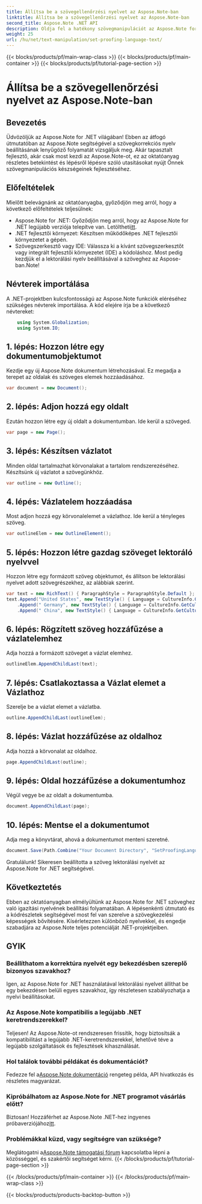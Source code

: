 ```yaml
---
title: Állítsa be a szövegellenőrzési nyelvet az Aspose.Note-ban
linktitle: Állítsa be a szövegellenőrzési nyelvet az Aspose.Note-ban
second_title: Aspose.Note .NET API
description: Oldja fel a hatékony szövegmanipulációt az Aspose.Note for .NET segítségével. A lektorálási nyelvet könnyedén állítsa be lépésről lépésre. Fokozza .NET projektjeit most!
weight: 25
url: /hu/net/text-manipulation/set-proofing-language-text/
---
```


{{< blocks/products/pf/main-wrap-class >}}
{{< blocks/products/pf/main-container >}}
{{< blocks/products/pf/tutorial-page-section >}}

# Állítsa be a szövegellenőrzési nyelvet az Aspose.Note-ban

## Bevezetés
Üdvözöljük az Aspose.Note for .NET világában! Ebben az átfogó útmutatóban az Aspose.Note segítségével a szövegkorrekciós nyelv beállításának lenyűgöző folyamatát vizsgáljuk meg. Akár tapasztalt fejlesztő, akár csak most kezdi az Aspose.Note-ot, ez az oktatóanyag részletes betekintést és lépésről lépésre szóló utasításokat nyújt Önnek szövegmanipulációs készségeinek fejlesztéséhez.
## Előfeltételek
Mielőtt belevágnánk az oktatóanyagba, győződjön meg arról, hogy a következő előfeltételek teljesülnek:
- Aspose.Note for .NET: Győződjön meg arról, hogy az Aspose.Note for .NET legújabb verziója telepítve van. Letöltheti[itt](https://releases.aspose.com/note/net/).
- .NET fejlesztői környezet: Készítsen működőképes .NET fejlesztői környezetet a gépén.
- Szövegszerkesztő vagy IDE: Válassza ki a kívánt szövegszerkesztőt vagy integrált fejlesztői környezetet (IDE) a kódoláshoz.
Most pedig kezdjük el a lektorálási nyelv beállításával a szöveghez az Aspose-ban.Note!
## Névterek importálása
A .NET-projektben kulcsfontosságú az Aspose.Note funkciók eléréséhez szükséges névterek importálása. A kód elejére írja be a következő névtereket:
```csharp
    using System.Globalization;
    using System.IO;
```
## 1. lépés: Hozzon létre egy dokumentumobjektumot
Kezdje egy új Aspose.Note dokumentum létrehozásával. Ez megadja a terepet az oldalak és szöveges elemek hozzáadásához.
```csharp
var document = new Document();
```
## 2. lépés: Adjon hozzá egy oldalt
Ezután hozzon létre egy új oldalt a dokumentumban. Ide kerül a szöveged.
```csharp
var page = new Page();
```
## 3. lépés: Készítsen vázlatot
Minden oldal tartalmazhat körvonalakat a tartalom rendszerezéséhez. Készítsünk új vázlatot a szövegünkhöz.
```csharp
var outline = new Outline();
```
## 4. lépés: Vázlatelem hozzáadása
Most adjon hozzá egy körvonalelemet a vázlathoz. Ide kerül a tényleges szöveg.
```csharp
var outlineElem = new OutlineElement();
```
## 5. lépés: Hozzon létre gazdag szöveget lektoráló nyelvvel
Hozzon létre egy formázott szöveg objektumot, és állítson be lektorálási nyelvet adott szövegrészekhez, az alábbiak szerint.
```csharp
var text = new RichText() { ParagraphStyle = ParagraphStyle.Default };
text.Append("United States", new TextStyle() { Language = CultureInfo.GetCultureInfo("en-US") })
    .Append(" Germany", new TextStyle() { Language = CultureInfo.GetCultureInfo("de-DE") })
    .Append(" China", new TextStyle() { Language = CultureInfo.GetCultureInfo("zh-CN") });
```
## 6. lépés: Rögzített szöveg hozzáfűzése a vázlatelemhez
Adja hozzá a formázott szöveget a vázlat elemhez.
```csharp
outlineElem.AppendChildLast(text);
```
## 7. lépés: Csatlakoztassa a Vázlat elemet a Vázlathoz
Szerelje be a vázlat elemet a vázlatba.
```csharp
outline.AppendChildLast(outlineElem);
```
## 8. lépés: Vázlat hozzáfűzése az oldalhoz
Adja hozzá a körvonalat az oldalhoz.
```csharp
page.AppendChildLast(outline);
```
## 9. lépés: Oldal hozzáfűzése a dokumentumhoz
Végül vegye be az oldalt a dokumentumba.
```csharp
document.AppendChildLast(page);
```
## 10. lépés: Mentse el a dokumentumot
Adja meg a könyvtárat, ahová a dokumentumot menteni szeretné.
```csharp
document.Save(Path.Combine("Your Document Directory", "SetProofingLanguageForText.one"));
```
Gratulálunk! Sikeresen beállította a szöveg lektorálási nyelvét az Aspose.Note for .NET segítségével.
## Következtetés
Ebben az oktatóanyagban elmélyültünk az Aspose.Note for .NET szöveghez való igazítási nyelvének beállítási folyamatában. A lépésenkénti útmutató és a kódrészletek segítségével most fel van szerelve a szövegkezelési képességek bővítésére. Kísérletezzen különböző nyelvekkel, és engedje szabadjára az Aspose.Note teljes potenciálját .NET-projektjeiben.

## GYIK
### Beállíthatom a korrektúra nyelvét egy bekezdésben szereplő bizonyos szavakhoz?
Igen, az Aspose.Note for .NET használatával lektorálási nyelvet állíthat be egy bekezdésen belüli egyes szavakhoz, így részletesen szabályozhatja a nyelvi beállításokat.
### Az Aspose.Note kompatibilis a legújabb .NET keretrendszerekkel?
Teljesen! Az Aspose.Note-ot rendszeresen frissítik, hogy biztosítsák a kompatibilitást a legújabb .NET-keretrendszerekkel, lehetővé téve a legújabb szolgáltatások és fejlesztések kihasználását.
### Hol találok további példákat és dokumentációt?
 Fedezze fel a[Aspose.Note dokumentáció](https://reference.aspose.com/note/net/) rengeteg példa, API hivatkozás és részletes magyarázat.
### Kipróbálhatom az Aspose.Note for .NET programot vásárlás előtt?
 Biztosan! Hozzáférhet az Aspose.Note .NET-hez ingyenes próbaverziójához[itt](https://releases.aspose.com/).
### Problémákkal küzd, vagy segítségre van szüksége?
 Meglátogatni a[Aspose.Note támogatási fórum](https://forum.aspose.com/c/note/28) kapcsolatba lépni a közösséggel, és szakértői segítséget kérni.
{{< /blocks/products/pf/tutorial-page-section >}}

{{< /blocks/products/pf/main-container >}}
{{< /blocks/products/pf/main-wrap-class >}}

{{< blocks/products/products-backtop-button >}}
